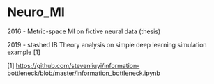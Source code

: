 # Neuro_MI

2016 - Metric-space MI on fictive neural data (thesis)

2019 - stashed IB Theory analysis on simple deep learning simulation example [1]

[1] https://github.com/stevenliuyi/information-bottleneck/blob/master/information_bottleneck.ipynb

